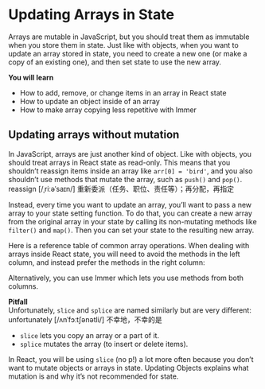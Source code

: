 # Updating Arrays in State
Arrays are mutable in JavaScript, but you should treat them as immutable when you store them in state. Just like with objects, when you want to update an array stored in state, you need to create a new one (or make a copy of an existing one), and then set state to use the new array.

**You will learn**
- How to add, remove, or change items in an array in React state
- How to update an object inside of an array
- How to make array copying less repetitive with Immer

## Updating arrays without mutation
In JavaScript, arrays are just another kind of object. Like with objects, you should treat arrays in React state as read-only. This means that you shouldn’t reassign items inside an array like `arr[0] = 'bird'`, and you also shouldn’t use methods that mutate the array, such as `push()` and `pop()`.\
reassign [/ˌriːəˈsaɪn/] 重新委派（任务、职位、责任等）；再分配，再指定

Instead, every time you want to update an array, you’ll want to pass a new array to your state setting function. To do that, you can create a new array from the original array in your state by calling its non-mutating methods like `filter()` and `map()`. Then you can set your state to the resulting new array.

Here is a reference table of common array operations. When dealing with arrays inside React state, you will need to avoid the methods in the left column, and instead prefer the methods in the right column:

Alternatively, you can use Immer which lets you use methods from both columns.

**Pitfall**\
Unfortunately, `slice` and `splice` are named similarly but are very different:\
unfortunately [/ʌnˈfɔːtʃənətli/] 不幸地，不幸的是

- `slice` lets you copy an array or a part of it.
- `splice` mutates the array (to insert or delete items).

In React, you will be using `slice` (no p!) a lot more often because you don’t want to mutate objects or arrays in state. Updating Objects explains what mutation is and why it’s not recommended for state.
